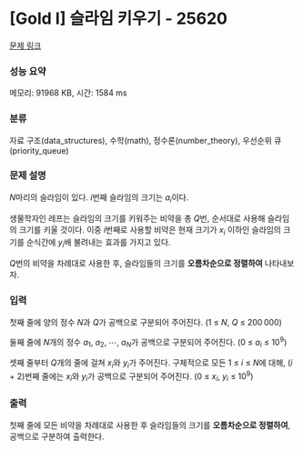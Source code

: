 # [Gold I] 슬라임 키우기 - 25620 

[문제 링크](https://www.acmicpc.net/problem/25620) 

### 성능 요약

메모리: 91968 KB, 시간: 1584 ms

### 분류

자료 구조(data_structures), 수학(math), 정수론(number_theory), 우선순위 큐(priority_queue)

### 문제 설명

<p><em>N</em>마리의 슬라임이 있다. <em>i</em>번째 슬라임의 크기는 <em>a</em><sub><em>i</em></sub>이다.</p>

<p>생물학자인 레프는 슬라임의 크기를 키워주는 비약을 총 <em>Q</em>번, 순서대로 사용해 슬라임의 크기를 키울 것이다. 이중 <em>i</em>번째로 사용할 비약은 현재 크기가 <em>x</em><sub><em>i</em></sub> 이하인 슬라임의 크기를 순식간에 <em>y</em><sub><em>i</em></sub>배 불려내는 효과를 가지고 있다.</p>

<p><em>Q</em>번의 비약을 차례대로 사용한 후, 슬라임들의 크기를 <strong>오름차순으로 정렬하여</strong> 나타내보자.</p>

### 입력 

 <p>첫째 줄에 양의 정수 <em>N</em>과 <em>Q</em>가 공백으로 구분되어 주어진다. (1 ≤ <em>N</em>, <em>Q</em> ≤ 200 000)</p>

<p>둘째 줄에 <em>N</em>개의 정수 <em>a</em><sub>1</sub>, <em>a</em><sub>2</sub>, ⋯, <em>a</em><sub><em>N</em></sub>가 공백으로 구분되어 주어진다. (0 ≤ <em>a</em><sub><em>i</em></sub> ≤ 10<sup>9</sup>)</p>

<p>셋째 줄부터 <em>Q</em>개의 줄에 걸쳐 <em>x</em><sub><em>i</em></sub>와 <em>y</em><sub><em>i</em></sub>가 주어진다. 구체적으로 모든 1 ≤ <em>i</em> ≤ <em>N</em>에 대해, (<em>i</em> + 2)번째 줄에는 <em>x</em><sub><em>i</em></sub>와 <em>y</em><sub><em>i</em></sub>가 공백으로 구분되어 주어진다. (0 ≤ <em>x</em><sub><em>i</em></sub>, <em>y</em><sub><em>i</em></sub> ≤ 10<sup>9</sup>)</p>

### 출력 

 <p>첫째 줄에 모든 비약을 차례대로 사용한 후 슬라임들의 크기를 <strong>오름차순으로 정렬하여</strong>, 공백으로 구분하여 출력한다.</p>

